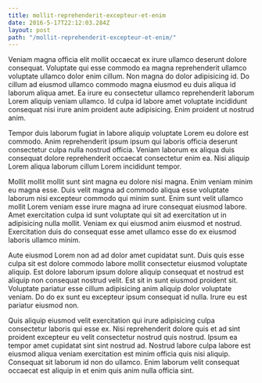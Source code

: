 ```yaml
---
title: mollit-reprehenderit-excepteur-et-enim
date: 2016-5-17T22:12:03.284Z
layout: post
path: "/mollit-reprehenderit-excepteur-et-enim/"
---
```


Veniam magna officia elit mollit occaecat ex irure ullamco deserunt dolore consequat. Voluptate qui esse commodo ea magna reprehenderit ullamco voluptate ullamco dolor enim cillum. Non magna do dolor adipisicing id. Do cillum ad eiusmod ullamco commodo magna eiusmod eu duis aliqua id laborum aliqua amet. Ea irure eu consectetur ullamco reprehenderit laborum Lorem aliquip veniam ullamco. Id culpa id labore amet voluptate incididunt consequat nisi irure anim proident aute adipisicing. Enim proident ut nostrud anim.

Tempor duis laborum fugiat in labore aliquip voluptate Lorem eu dolore est commodo. Anim reprehenderit ipsum ipsum qui laboris officia deserunt consectetur culpa nulla nostrud officia. Veniam laborum ex aliqua duis consequat dolore reprehenderit occaecat consectetur enim ea. Nisi aliquip Lorem aliqua laborum cillum Lorem incididunt tempor.

Mollit mollit mollit sunt sint magna eu dolore nisi magna. Enim veniam minim eu magna esse. Duis velit magna ad commodo aliqua esse voluptate laborum nisi excepteur commodo qui minim sunt. Enim sunt velit ullamco mollit Lorem veniam esse irure magna ad irure consequat eiusmod labore. Amet exercitation culpa id sunt voluptate qui sit ad exercitation ut in adipisicing nulla mollit. Veniam ex qui eiusmod anim eiusmod et nostrud. Exercitation duis do consequat esse amet ullamco esse do ex eiusmod laboris ullamco minim.

Aute eiusmod Lorem non ad ad dolor amet cupidatat sunt. Duis quis esse culpa sit est dolore commodo labore mollit consectetur eiusmod voluptate aliquip. Est dolore laborum ipsum dolore aliquip consequat et nostrud est aliquip non consequat nostrud velit. Est sit in sunt eiusmod proident sit. Voluptate pariatur esse cillum adipisicing anim aliquip dolor voluptate veniam. Do do ex sunt eu excepteur ipsum consequat id nulla. Irure eu est pariatur eiusmod non.

Quis aliquip eiusmod velit exercitation qui irure adipisicing culpa consectetur laboris qui esse ex. Nisi reprehenderit dolore quis et ad sint proident excepteur eu velit consectetur nostrud quis nostrud. Ipsum ea tempor amet cupidatat sint sint nostrud ad. Nostrud labore culpa labore est eiusmod aliqua veniam exercitation est minim officia quis nisi aliquip. Consequat sit laborum id non do ullamco. Enim laborum velit consequat occaecat est aliquip in et enim quis anim nulla officia sint.